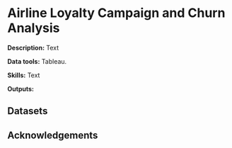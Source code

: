# Airline Loyalty Campaign and Churn Analysis

**Description:** Text

**Data tools:** Tableau.

**Skills:** Text

**Outputs:** 

## Datasets

## Acknowledgements
